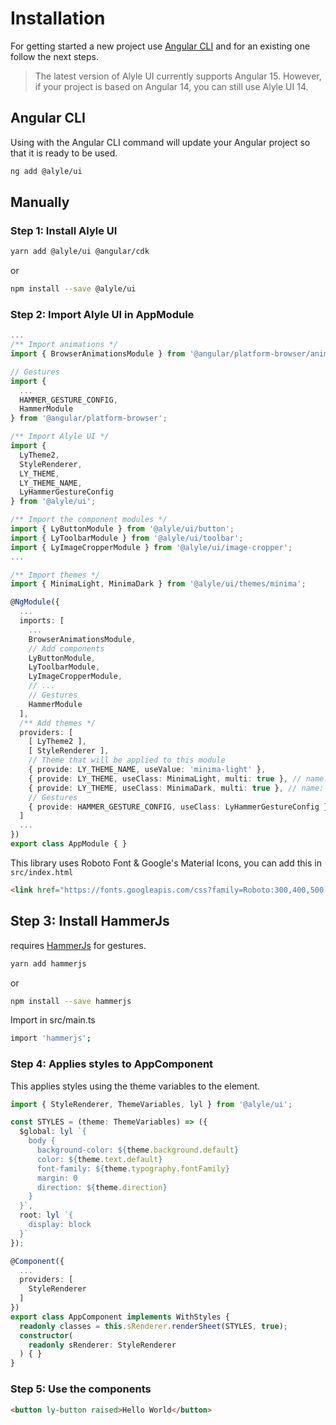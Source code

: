 # Installation

<p>
  For getting started a new project use <a
  target="_blank"
  rel="noopener nofollow"
  href="https://cli.angular.io/">Angular CLI</a> and for an existing one follow the next steps.
</p>

> The latest version of Alyle UI currently supports Angular 15. However, if your project is based on Angular 14, you can still use Alyle UI 14.

## Angular CLI

Using with the Angular CLI command will update your Angular project so that it is ready to be used.

```bash
ng add @alyle/ui
```

## Manually

### Step 1: Install Alyle UI

```bash
yarn add @alyle/ui @angular/cdk
```

<p>or</p>

```bash
npm install --save @alyle/ui
```

### Step 2: Import Alyle UI in AppModule

```ts
...
/** Import animations */
import { BrowserAnimationsModule } from '@angular/platform-browser/animations';

// Gestures
import {
  ...
  HAMMER_GESTURE_CONFIG,
  HammerModule
} from '@angular/platform-browser';

/** Import Alyle UI */
import {
  LyTheme2,
  StyleRenderer,
  LY_THEME,
  LY_THEME_NAME,
  LyHammerGestureConfig
} from '@alyle/ui';

/** Import the component modules */
import { LyButtonModule } from '@alyle/ui/button';
import { LyToolbarModule } from '@alyle/ui/toolbar';
import { LyImageCropperModule } from '@alyle/ui/image-cropper';
...

/** Import themes */
import { MinimaLight, MinimaDark } from '@alyle/ui/themes/minima';

@NgModule({
  ...
  imports: [
    ...
    BrowserAnimationsModule,
    // Add components
    LyButtonModule,
    LyToolbarModule,
    LyImageCropperModule,
    // ...
    // Gestures
    HammerModule
  ],
  /** Add themes */
  providers: [
    [ LyTheme2 ],
    [ StyleRenderer ],
    // Theme that will be applied to this module
    { provide: LY_THEME_NAME, useValue: 'minima-light' },
    { provide: LY_THEME, useClass: MinimaLight, multi: true }, // name: `minima-light`
    { provide: LY_THEME, useClass: MinimaDark, multi: true }, // name: `minima-dark`
    // Gestures
    { provide: HAMMER_GESTURE_CONFIG, useClass: LyHammerGestureConfig } // Required for <ly-carousel>
  ]
  ...
})
export class AppModule { }
```

This library uses Roboto Font & Google's Material Icons, you can add this in `src/index.html`

```html
<link href="https://fonts.googleapis.com/css?family=Roboto:300,400,500|Material+Icons" rel="stylesheet">
```

## Step 3: Install HammerJs

<code class="html"><ly-carousel></code> requires <a href="http://hammerjs.github.io/">HammerJs</a> for gestures.

```bash
yarn add hammerjs
```

or

```bash
npm install --save hammerjs
```

<p>Import in src/main.ts</p>

```bash
import 'hammerjs';
```

### Step 4: Applies styles to AppComponent

This applies styles using the theme variables to the <code class="html"><body></code> element.

```ts
import { StyleRenderer, ThemeVariables, lyl } from '@alyle/ui';

const STYLES = (theme: ThemeVariables) => ({
  $global: lyl `{
    body {
      background-color: ${theme.background.default}
      color: ${theme.text.default}
      font-family: ${theme.typography.fontFamily}
      margin: 0
      direction: ${theme.direction}
    }
  }`,
  root: lyl `{
    display: block
  }`
});

@Component({
  ...
  providers: [
    StyleRenderer
  ]
})
export class AppComponent implements WithStyles {
  readonly classes = this.sRenderer.renderSheet(STYLES, true);
  constructor(
    readonly sRenderer: StyleRenderer
  ) { }
}
```

### Step 5: Use the components

```html
<button ly-button raised>Hello World</button>
```
